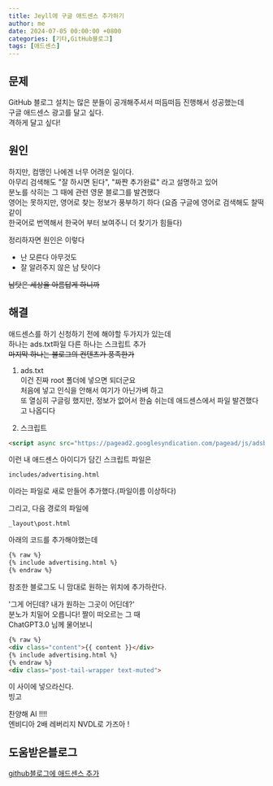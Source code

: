 ```yaml
---
title: Jeyll에 구글 애드센스 추가하기
author: me
date: 2024-07-05 00:00:00 +0800
categories: [기타,GitHub블로그]
tags: [애드센스]
---
```


## 문제   

 GitHub 블로그 설치는 많은 분들이 공개해주셔서 떠듬떠듬 진행해서 성공했는데     
구글 애드센스 광고를 달고 싶다.    
격하게 달고 싶다! 

## 원인   

하지만, 컴맹인 나에겐 너무 어려운 일이다.     
아무리 검색해도 "잘 하시면 된다", "짜짠 추가완료" 라고 설명하고 있어     
분노를 삭히는 그 때에 관련 영문 블로그를 발견했다    
영어는 못하지만, 영어로 찾는 정보가 풍부하기 하다
(요즘 구글에 영어로 검색해도 찰떡 같이    
한국어로 번역해서 한국어 부터 보여주니 더 찾기가 힘들다)   

정리하자면 원인은 이렇다 

* 난 모른다 아무것도
* 잘 알려주지 않은 남 탓이다

~~남탓은 세상을 아름답게 하니까~~   

## 해결

애드센스를 하기 신청하기 전에 해야할 두가지가 있는데    
하나는 ads.txt파일 다른 하나는 스크립트 추가   
~~마지막 하나는 블로그의 컨텐츠가 풍족한가~~   

1. ads.txt   
이건 진짜 root 폴더에 넣으면 되더군요   
처음에 넣고 인식을 안해서 여기가 아닌가벼 하고    
또 열심히 구글링 했지만, 정보가 없어서 한숨 쉬는데 애드센스에서 파일 발견했다고 나옵디다   

2. 스크립트   
```html
<script async src="https://pagead2.googlesyndication.com/pagead/js/adsbygoogle.js?client="crossorigin="anonymous"></script>
```
이런 내 애드센스 아이디가 담긴 스크립트 파일은    

```
includes/advertising.html
```

이라는 파일로 새로 만들어 추가했다.(파일이름 이상하다)   

그리고, 다음 경로의 파일에   
```
_layout\post.html
```

아래의 코드를 추가해야했는데   
```html
{% raw %}
{% include advertising.html %}
{% endraw %}
```

참조한 블로그도 니 맘대로 원하는 위치에 추가하란다.    

'그게 어딘데? 내가 원하는 그곳이 어딘데?'   
분노가 치밀어 오릅니다! 짤이 떠오르는 그 때     
ChatGPT3.0 님께 물어보니   

```html
{% raw %}
<div class="content">{{ content }}</div>
{% include advertising.html %}
{% endraw %}
<div class="post-tail-wrapper text-muted">
```

이 사이에 넣으라신다.    
빙고    
  
찬양해 AI !!!!     
엔비디아 2배 레버리지 NVDL로 가즈아 !   


## 도움받은블로그

[github블로그에 애드센스 추가](https://www.lewisgavin.co.uk/Google-Analytics-Adsense/)







